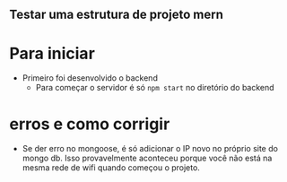 ## Testar uma estrutura de projeto mern

# Para iniciar
- Primeiro foi desenvolvido o backend
    - Para começar o servidor é só ```npm start``` no diretório do backend


# erros e como corrigir
- Se der erro no mongoose, é só adicionar o IP novo no próprio site do mongo db. Isso provavelmente aconteceu porque você não está na mesma rede de wifi quando começou o projeto.
